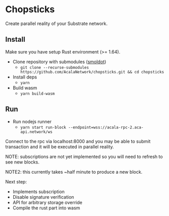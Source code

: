 # Chopsticks

Create parallel reality of your Substrate network.

## Install

Make sure you have setup Rust environment (>= 1.64).

- Clone repository with submodules ([smoldot](https://github.com/paritytech/smoldot))
  - `git clone --recurse-submodules https://github.com/AcalaNetwork/chopsticks.git && cd chopsticks`
- Install deps
  - `yarn`
- Build wasm
  - `yarn build-wasm`

## Run

- Run nodejs runner
  - `yarn start run-block --endpoint=wss://acala-rpc-2.aca-api.network/ws`

Connect to the rpc via localhost:8000 and you may be able to submit transaction and it will be executed in parallel reality.

NOTE: subscriptions are not yet implemented so you will need to refresh to see new blocks.

NOTE2: this currently takes ~half minute to produce a new block.

Next step:

- Implements subscription
- Disable signature verification
- API for arbitrary storage override
- Compile the rust part into wasm
